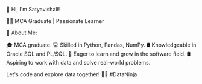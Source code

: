 👋 Hi, I'm Satyavishali!

👩‍🎓 MCA Graduate | Passionate Learner

🌟 About Me:

🎓 MCA graduate.
💻 Skilled in Python, Pandas, NumPy.
🛢️ Knowledgeable in Oracle SQL and PL/SQL.
🚀 Eager to learn and grow in the software field.
🛢️ Aspiring to work with data and solve real-world problems.

Let's code and explore data together! 🚀🐍 #DataNinja

